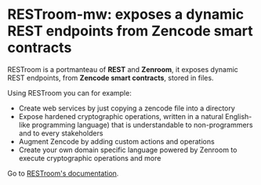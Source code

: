 # RESTroom-mw: exposes a dynamic REST endpoints from Zencode smart contracts


RESTroom is a portmanteau of **REST** and **Zenroom**, it exposes dynamic REST endpoints, from **Zencode smart contracts**, stored in files. 

Using RESTroom you can for example:

* Create web services by just copying a zencode file into a directory
* Expose hardened cryptographic operations, written in a natural English-like programming language) that is understandable to non-programmers and to every stakeholders
* Augment Zencode by adding custom actions and operations
* Create your own domain specific language powered by Zenroom to execute cryptographic operations and more

Go to [RESTroom's documentation](https://dyne.github.io/restroom-mw/#/).